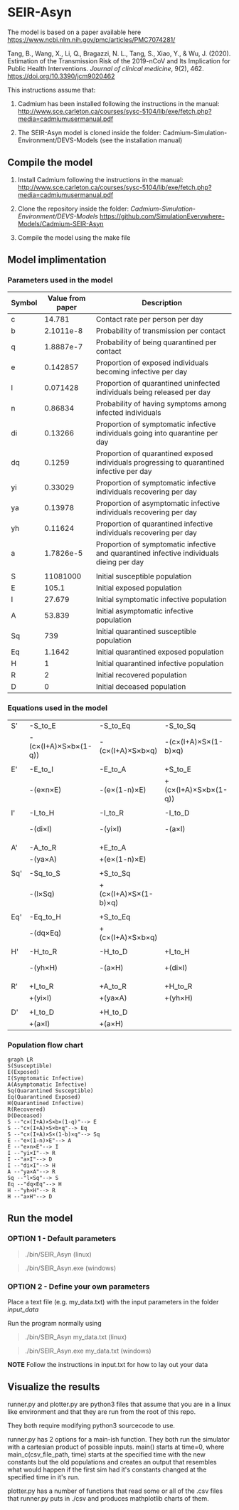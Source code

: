 # SEIR-Asyn

The model is based on a paper available here https://www.ncbi.nlm.nih.gov/pmc/articles/PMC7074281/

Tang, B., Wang, X., Li, Q., Bragazzi, N. L., Tang, S., Xiao, Y., & Wu, J. (2020). <br>
Estimation of the Transmission Risk of the 2019-nCoV and Its Implication for <br>
Public Health Interventions. *Journal of clinical medicine*, 9(2), 462. https://doi.org/10.3390/jcm9020462 <br>

This instructions assume that:

1. Cadmium has been installed following the instructions in the manual:
http://www.sce.carleton.ca/courses/sysc-5104/lib/exe/fetch.php?media=cadmiumusermanual.pdf

2. The SEIR-Asyn model is cloned inside the folder: Cadmium-Simulation-Environment/DEVS-Models
(see the installation manual)

## Compile the model

1. Install Cadmium following the instructions in the manual:
http://www.sce.carleton.ca/courses/sysc-5104/lib/exe/fetch.php?media=cadmiumusermanual.pdf

2. Clone the repository inside the folder: *Cadmium-Simulation-Environment/DEVS-Models*
https://github.com/SimulationEverywhere-Models/Cadmium-SEIR-Asyn

3. Compile the model using the make file

## Model implimentation
### Parameters used in the model

| Symbol | Value from paper | Description  |
|--------|------------------|--------------|
| c      | 14.781           | Contact rate per person per day |
| b      | 2.1011e-8        | Probability of transmission per contact |
| q      | 1.8887e-7        | Probability of being quarantined per contact |
| e      | 0.142857         | Proportion of exposed individuals becoming infective per day |
| l      | 0.071428         | Proportion of quarantined uninfected individuals being released per day |
| n      | 0.86834          | Probability of having symptoms among infected individuals |
| di     | 0.13266          | Proportion of symptomatic infective individuals going into quarantine per day |
| dq     | 0.1259           | Proportion of quarantined exposed individuals progressing to quarantined infective per day |
| yi     | 0.33029          | Proportion of symptomatic infective individuals recovering per day |
| ya     | 0.13978          | Proportion of asymptomatic infective individuals recovering per day |
| yh     | 0.11624          | Proportion of quarantined infective individuals recovering per day |
| a      | 1.7826e-5        | Proportion of symptomatic infective and quarantined infective individuals dieing per day |
|   |
| S      | 11081000         | Initial susceptible population |
| E      | 105.1            | Initial exposed population |
| I      | 27.679           | Initial symptomatic infective population |
| A      | 53.839           | Initial asymptomatic infective population |
| Sq     | 739              | Initial quarantined susceptible population |
| Eq     | 1.1642           | Initial quarantined exposed population |
| H      | 1                | Initial quarantined infective population |
| R      | 2                | Initial recovered population |
| D      | 0                | Initial deceased population |

### Equations used in the model

|     |                      |                      |                      |          |
|-----|----------------------|----------------------|----------------------|----------|
| S'  | -S_to_E              | -S_to_Eq             | -S_to_Sq             | +Sq_to_S |
|     | -(c×(I+A)×S×b×(1-q)) | -(c×(I+A)×S×b×q)     | -(c×(I+A)×S×(1-b)×q) | +(l×Sq)  |
|     |                      |                      |                      |          |
| E'  | -E_to_I              | -E_to_A              | +S_to_E              |          |
|     | -(e×n×E)             | -(e×(1-n)×E)         | +(c×(I+A)×S×b×(1-q)) |          |
|     |                      |                      |                      |          |
| I'  | -I_to_H              | -I_to_R              | -I_to_D              | +E_to_I  |
|     | -(di×I)              | -(yi×I)              | -(a×I)               | +(e×n×E) |
|     |                      |                      |                      |          |
| A'  | -A_to_R              | +E_to_A              |                      |          |
|     | -(ya×A)              | +(e×(1-n)×E)         |                      |          |
|     |                      |                      |                      |          |
| Sq' |  -Sq_to_S            | +S_to_Sq             |                      |          |
|     | -(l×Sq)              | +(c×(I+A)×S×(1-b)×q) |                      |          |
|     |                      |                      |                      |          |
| Eq' | -Eq_to_H             | +S_to_Eq             |                      |          |
|     | -(dq×Eq)             | +(c×(I+A)×S×b×q)     |                      |          |
|     |                      |                      |                      |          |
| H'  | -H_to_R              | -H_to_D              | +I_to_H              | +Eq_to_H |
|     | -(yh×H)              | -(a×H)               | +(di×I)              | +(dq×Eq) |
|     |                      |                      |                      |          |
| R'  | +I_to_R              | +A_to_R              | +H_to_R              |          |
|     | +(yi×I)              | +(ya×A)              | +(yh×H)              |          |
|     |                      |                      |                      |          |
| D'  | +I_to_D              | +H_to_D              |                      |          |
|     | +(a×I)               | +(a×H)               |                      |          |


### Population flow chart

```mermaid
graph LR
S(Susceptible)
E(Exposed)
I(Symptomatic Infective)
A(Asymptomatic Infective)
Sq(Quarantined Susceptible)
Eq(Quarantined Exposed)
H(Quarantined Infective)
R(Recovered)
D(Deceased)
S --"c×(I+A)×S×b×(1-q)"--> E
S --"c×(I+A)×S×b×q"--> Eq
S --"c×(I+A)×S×(1-b)×q"--> Sq
E --"e×(1-n)×E"--> A
E --"e×n×E"--> I
I --"yi×I"--> R
I --"a×I"--> D
I --"di×I"--> H
A --"ya×A"--> R
Sq --"l×Sq"--> S
Eq --"dq×Eq"--> H
H --"yh×H"--> R
H --"a×H"--> D
```

## Run the model

### OPTION 1 - Default parameters

> ./bin/SEIR_Asyn (linux)

> ./bin/SEIR_Asyn.exe (windows)

### OPTION 2 - Define your own parameters

Place a text file (e.g. my_data.txt) with the input parameters in the folder *input_data*

Run the program normally using

> ./bin/SEIR_Asyn my_data.txt (linux)

> ./bin/SEIR_Asyn.exe my_data.txt (windows)

**NOTE**
Follow the instructions in input.txt for how to lay out your data

## Visualize the results

runner.py and plotter.py are python3 files that assume that you are in a linux like environment and that they are run from the root of this repo.

They both require modifying python3 sourcecode to use.

runner.py has 2 options for a main-ish function. They both run the simulator with a cartesian product of possible inputs.
main() starts at time=0, where main_c(csv_file_path, time) starts at the specified time with the new constants but the old populations and creates an output that resembles what would happen if the first sim had it's constants changed at the specified time in it's run.

plotter.py has a number of functions that read some or all of the .csv files that runner.py puts in ./csv and produces mathplotlib charts of them.
